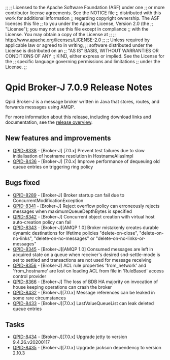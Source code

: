 ;;
;; Licensed to the Apache Software Foundation (ASF) under one
;; or more contributor license agreements.  See the NOTICE file
;; distributed with this work for additional information
;; regarding copyright ownership.  The ASF licenses this file
;; to you under the Apache License, Version 2.0 (the
;; "License"); you may not use this file except in compliance
;; with the License.  You may obtain a copy of the License at
;; 
;;   http://www.apache.org/licenses/LICENSE-2.0
;; 
;; Unless required by applicable law or agreed to in writing,
;; software distributed under the License is distributed on an
;; "AS IS" BASIS, WITHOUT WARRANTIES OR CONDITIONS OF ANY
;; KIND, either express or implied.  See the License for the
;; specific language governing permissions and limitations
;; under the License.
;;

# Qpid Broker-J 7.0.9 Release Notes

Qpid Broker-J is a message broker written in Java that stores, routes,
and forwards messages using AMQP.

For more information about this release, including download links and
documentation, see the [release overview](index.html).


## New features and improvements

 - [QPID-8338](https://issues.apache.org/jira/browse/QPID-8338) - [Broker-J] [7.0.x] Prevent test failures due to slow initialisation of hostname resolution in HostnameAliasImpl
 - [QPID-8436](https://issues.apache.org/jira/browse/QPID-8436) - [Broker-J] [7.0.x] Improve performance of dequeuing old queue entries on triggering ring policy

## Bugs fixed

 - [QPID-8289](https://issues.apache.org/jira/browse/QPID-8289) - [Broker-J] Broker startup can fail due to ConcurrentModificationException
 - [QPID-8341](https://issues.apache.org/jira/browse/QPID-8341) - [Broker-J] Reject overflow policy can erroneously rejects messages when maximumQueueDepthBytes is specified
 - [QPID-8342](https://issues.apache.org/jira/browse/QPID-8342) - [Broker-J] Concurrent object creation with virtual host auto-creation policy can fail
 - [QPID-8343](https://issues.apache.org/jira/browse/QPID-8343) - [Broker-J][AMQP 1.0] Broker mistakenly creates durable dynamic destinations for lifetime policies "delete-on-close", "delete-on-no-links", "delete-on-no-messages" or "delete-on-no-links-or-messages"
 - [QPID-8345](https://issues.apache.org/jira/browse/QPID-8345) - [Broker-J][AMQP 1.0] Consumed messages are left in acquired state on a queue when receiver's desired snd-settle-mode is set to settled and transactions are not used for message receiving
 - [QPID-8356](https://issues.apache.org/jira/browse/QPID-8356) - [Broker-J] ACL rule properties 'from_network' and 'from_hostname' are lost on loading ACL from file in 'RuleBased' access control provider
 - [QPID-8366](https://issues.apache.org/jira/browse/QPID-8366) - [Broker-J] The loss of BDB HA majority on invocation of house keeping operations can crash the broker
 - [QPID-8432](https://issues.apache.org/jira/browse/QPID-8432) - [Broker-J][7.0.x] Message references can be leaked in some rare circumstances
 - [QPID-8433](https://issues.apache.org/jira/browse/QPID-8433) - [Broker-J][7.0.x] LastValueQueueList can leak deleted queue entries

## Tasks

 - [QPID-8434](https://issues.apache.org/jira/browse/QPID-8434) - [Broker-J][7.0.x] Upgrade jetty to version 9.4.26.v20200117
 - [QPID-8435](https://issues.apache.org/jira/browse/QPID-8435) - [Broker-J][7.0.x] Upgrade jackson dependency to version 2.10.3